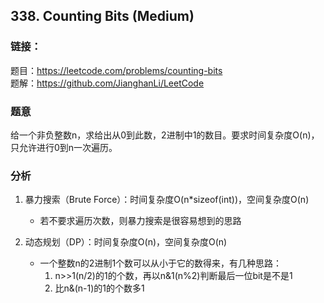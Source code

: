 ## 338. Counting Bits (Medium)

### **链接**：
题目：https://leetcode.com/problems/counting-bits  
题解：https://github.com/JianghanLi/LeetCode

### **题意**
给一个非负整数n，求给出从0到此数，2进制中1的数目。要求时间复杂度O(n)，只允许进行0到n一次遍历。


### **分析**  
1. 暴力搜索（Brute Force）：时间复杂度O(n*sizeof(int))，空间复杂度O(n)
	- 若不要求遍历次数，则暴力搜索是很容易想到的思路
	
2. 动态规划（DP）：时间复杂度O(n)，空间复杂度O(n)
	- 一个整数n的2进制1个数可以从小于它的数得来，有几种思路：
		1. n>>1(n/2)的1的个数，再以n&1(n%2)判断最后一位bit是不是1
		2. 比n&(n-1)的1的个数多1